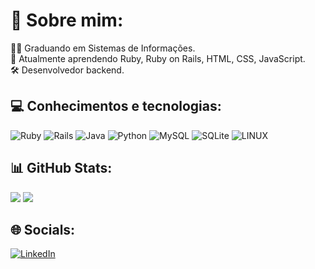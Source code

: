 # 💫 Sobre mim:
🧑‍💻 Graduando em Sistemas de Informações.<br>🌱 Atualmente aprendendo Ruby, Ruby on Rails, HTML, CSS, JavaScript.<br>🛠️ Desenvolvedor backend.

## 💻 Conhecimentos e tecnologias:
![Ruby](https://img.shields.io/badge/ruby-%23CC342D.svg?style=for-the-badge&logo=ruby&logoColor=white) ![Rails](https://img.shields.io/badge/rails-%23CC0000.svg?style=for-the-badge&logo=ruby-on-rails&logoColor=white) ![Java](https://img.shields.io/badge/java-%23ED8B00.svg?style=for-the-badge&logo=java&logoColor=white) ![Python](https://img.shields.io/badge/python-3670A0?style=for-the-badge&logo=python&logoColor=ffdd54)  ![MySQL](https://img.shields.io/badge/mysql-%2300f.svg?style=for-the-badge&logo=mysql&logoColor=white) ![SQLite](https://img.shields.io/badge/sqlite-%2307405e.svg?style=for-the-badge&logo=sqlite&logoColor=white) ![LINUX](https://img.shields.io/badge/Linux-FCC624?style=for-the-badge&logo=linux&logoColor=black)

## 📊 GitHub Stats:
![](https://github-readme-stats.vercel.app/api?username=gabrielvieira04&theme=gruvbox&hide_border=false&include_all_commits=true&count_private=true)
![](https://github-readme-stats.vercel.app/api/top-langs/?username=gabrielvieira04&theme=gruvbox&hide_border=false&include_all_commits=true&count_private=true&layout=compact)


## 🌐 Socials:
[![LinkedIn](https://img.shields.io/badge/LinkedIn-%230077B5.svg?logo=linkedin&logoColor=white)](https://linkedin.com/in/gabrielvieira004) 
